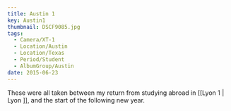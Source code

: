 ```yaml
---
title: Austin 1
key: Austin1
thumbnail: DSCF9085.jpg
tags:
  - Camera/XT-1
  - Location/Austin
  - Location/Texas
  - Period/Student
  - AlbumGroup/Austin
date: 2015-06-23
---
```

These were all taken between my return from studying abroad in [[Lyon 1 | Lyon ]], and the start of the following new year.